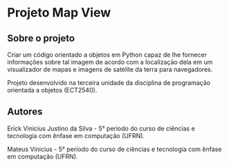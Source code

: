 # Projeto Map View

## Sobre o projeto
Criar um código orientado a objetos em Python capaz de lhe fornecer informações sobre tal imagem de acordo com a localização dela em um visualizador de mapas e imagens de satélite da terra para navegadores.

Projeto desenvolvido na terceira unidade da disciplina de programação orientada a objetos (ECT2540).

## Autores
Erick Vinicius Justino da Silva - 5° período do curso de ciências e tecnologia com ênfase em computação (UFRN).

Mateus Vinicius - 5° período do curso de ciências e tecnologia com ênfase em computação (UFRN).
